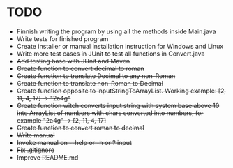 # TODO
 - Finnish writing the program by using all the methods inside Main.java
 - Write tests for finished program
 - Create installer or manual installation instruction for Windows and Linux
 - <del>Write more test cases in JUnit to test all functions in Convert.java</del>
 - <del>Add testing base with JUnit and Maven</del>
 - <del>Create function to convert decimal to roman</del>
 - <del>Create function to translate Decimal to any non-Roman</del>
 - <del>Create function to translate non-Roman to Decimal</del>
 - <del>Create function opposite to inputStringToArrayList. Working example:  [2, 11, 4, 17] -> "2a4g"</del>
 - <del>Create function witch converts input string with system base above 10 into ArrayList of numbers with chars converted into numbers, for example "2a4g" -> [2, 11, 4, 17]</del>
 - <del>Create function to convert roman to decimal</del>
 - <del>Write manual</del>
 - <del>Invoke manual on --help or -h or ? input</del>
 - <del>Fix .gitignore</del>
 - <del>Improve README.md</del>
